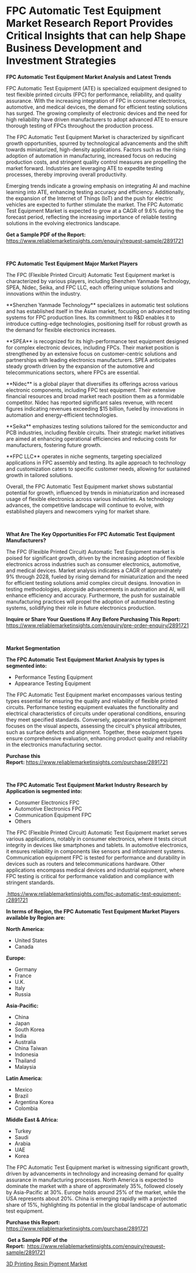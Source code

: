 <p><h1>FPC Automatic Test Equipment Market Research Report Provides Critical Insights that can help Shape Business Development and Investment Strategies</h1></p><p><strong>FPC Automatic Test Equipment Market Analysis and Latest Trends</strong></p>
<p><p>FPC Automatic Test Equipment (ATE) is specialized equipment designed to test flexible printed circuits (FPC) for performance, reliability, and quality assurance. With the increasing integration of FPC in consumer electronics, automotive, and medical devices, the demand for efficient testing solutions has surged. The growing complexity of electronic devices and the need for high reliability have driven manufacturers to adopt advanced ATE to ensure thorough testing of FPCs throughout the production process.</p><p>The FPC Automatic Test Equipment Market is characterized by significant growth opportunities, spurred by technological advancements and the shift towards miniaturized, high-density applications. Factors such as the rising adoption of automation in manufacturing, increased focus on reducing production costs, and stringent quality control measures are propelling the market forward. Industries are leveraging ATE to expedite testing processes, thereby improving overall productivity.</p><p>Emerging trends indicate a growing emphasis on integrating AI and machine learning into ATE, enhancing testing accuracy and efficiency. Additionally, the expansion of the Internet of Things (IoT) and the push for electric vehicles are expected to further stimulate the market. The FPC Automatic Test Equipment Market is expected to grow at a CAGR of 9.6% during the forecast period, reflecting the increasing importance of reliable testing solutions in the evolving electronics landscape.</p></p>
<p><strong>Get a Sample PDF of the Report:&nbsp;</strong> <a href="https://www.reliablemarketinsights.com/enquiry/request-sample/2891721?utm_campaign=3196&utm_medium=2&utm_source=Github&utm_content=ia&utm_term=14032025&utm_id=fpc-automatic-test-equipment">https://www.reliablemarketinsights.com/enquiry/request-sample/2891721</a></p>
<p>&nbsp;</p>
<p><strong>FPC Automatic Test Equipment Major Market Players</strong></p>
<p><p>The FPC (Flexible Printed Circuit) Automatic Test Equipment market is characterized by various players, including Shenzhen Yanmade Technology, SPEA, Nidec, Seika, and FPC LLC, each offering unique solutions and innovations within the industry.</p><p>**Shenzhen Yanmade Technology** specializes in automatic test solutions and has established itself in the Asian market, focusing on advanced testing systems for FPC production lines. Its commitment to R&D enables it to introduce cutting-edge technologies, positioning itself for robust growth as the demand for flexible electronics increases.</p><p>**SPEA** is recognized for its high-performance test equipment designed for complex electronic devices, including FPCs. Their market position is strengthened by an extensive focus on customer-centric solutions and partnerships with leading electronics manufacturers. SPEA anticipates steady growth driven by the expansion of the automotive and telecommunications sectors, where FPCs are essential.</p><p>**Nidec** is a global player that diversifies its offerings across various electronic components, including FPC test equipment. Their extensive financial resources and broad market reach position them as a formidable competitor. Nidec has reported significant sales revenue, with recent figures indicating revenues exceeding $15 billion, fueled by innovations in automation and energy-efficient technologies.</p><p>**Seika** emphasizes testing solutions tailored for the semiconductor and PCB industries, including flexible circuits. Their strategic market initiatives are aimed at enhancing operational efficiencies and reducing costs for manufacturers, fostering future growth.</p><p>**FPC LLC** operates in niche segments, targeting specialized applications in FPC assembly and testing. Its agile approach to technology and customization caters to specific customer needs, allowing for sustained growth in tailored solutions.</p><p>Overall, the FPC Automatic Test Equipment market shows substantial potential for growth, influenced by trends in miniaturization and increased usage of flexible electronics across various industries. As technology advances, the competitive landscape will continue to evolve, with established players and newcomers vying for market share.</p></p>
<p>&nbsp;</p>
<p><strong>What Are The Key Opportunities For FPC Automatic Test Equipment Manufacturers?</strong></p>
<p><p>The FPC (Flexible Printed Circuit) Automatic Test Equipment market is poised for significant growth, driven by the increasing adoption of flexible electronics across industries such as consumer electronics, automotive, and medical devices. Market analysis indicates a CAGR of approximately 9% through 2028, fueled by rising demand for miniaturization and the need for efficient testing solutions amid complex circuit designs. Innovation in testing methodologies, alongside advancements in automation and AI, will enhance efficiency and accuracy. Furthermore, the push for sustainable manufacturing practices will propel the adoption of automated testing systems, solidifying their role in future electronics production.</p></p>
<p><strong>Inquire or Share Your Questions If Any Before Purchasing This Report:</strong> <a href="https://www.reliablemarketinsights.com/enquiry/pre-order-enquiry/2891721?utm_campaign=3196&utm_medium=2&utm_source=Github&utm_content=ia&utm_term=14032025&utm_id=fpc-automatic-test-equipment">https://www.reliablemarketinsights.com/enquiry/pre-order-enquiry/2891721</a></p>
<p>&nbsp;</p>
<p><strong>Market Segmentation</strong></p>
<p><strong>The FPC Automatic Test Equipment Market Analysis by types is segmented into:</strong></p>
<p><ul><li>Performance Testing Equipment</li><li>Appearance Testing Equipment</li></ul></p>
<p><p>The FPC Automatic Test Equipment market encompasses various testing types essential for ensuring the quality and reliability of flexible printed circuits. Performance testing equipment evaluates the functionality and electrical characteristics of circuits under operational conditions, ensuring they meet specified standards. Conversely, appearance testing equipment focuses on the visual aspects, assessing the circuit's physical attributes, such as surface defects and alignment. Together, these equipment types ensure comprehensive evaluation, enhancing product quality and reliability in the electronics manufacturing sector.</p></p>
<p><strong>Purchase this Report:&nbsp;</strong><a href="https://www.reliablemarketinsights.com/purchase/2891721?utm_campaign=3196&utm_medium=2&utm_source=Github&utm_content=ia&utm_term=14032025&utm_id=fpc-automatic-test-equipment">https://www.reliablemarketinsights.com/purchase/2891721</a></p>
<p>&nbsp;</p>
<p><strong>The FPC Automatic Test Equipment Market Industry Research by Application is segmented into:</strong></p>
<p><ul><li>Consumer Electronics FPC</li><li>Automotive Electronics FPC</li><li>Communication Equipment FPC</li><li>Others</li></ul></p>
<p><p>The FPC (Flexible Printed Circuit) Automatic Test Equipment market serves various applications, notably in consumer electronics, where it tests circuit integrity in devices like smartphones and tablets. In automotive electronics, it ensures reliability in components like sensors and infotainment systems. Communication equipment FPC is tested for performance and durability in devices such as routers and telecommunications hardware. Other applications encompass medical devices and industrial equipment, where FPC testing is critical for performance validation and compliance with stringent standards.</p></p>
<p><a href="https://www.reliablemarketinsights.com/fpc-automatic-test-equipment-r2891721?utm_campaign=3196&utm_medium=2&utm_source=Github&utm_content=ia&utm_term=14032025&utm_id=fpc-automatic-test-equipment">&nbsp;https://www.reliablemarketinsights.com/fpc-automatic-test-equipment-r2891721</a></p>
<p><strong>In terms of Region, the FPC Automatic Test Equipment Market Players available by Region are:</strong></p>
<p>
    <p> <strong> North America: </strong>
        <ul>
            <li>United States</li>
            <li>Canada</li>
        </ul>
        </p> 
    <p> <strong> Europe: </strong>
        <ul>
            <li>Germany</li>
            <li>France</li>
            <li>U.K.</li>
            <li>Italy</li>
            <li>Russia</li>
        </ul>
        </p> 
    <p> <strong> Asia-Pacific: </strong>
        <ul>
            <li>China</li>
            <li>Japan</li>
            <li>South Korea</li>
            <li>India</li>
            <li>Australia</li>
            <li>China Taiwan</li>
            <li>Indonesia</li>
            <li>Thailand</li>
            <li>Malaysia</li>
        </ul>
        </p> 
    <p> <strong> Latin America: </strong>
        <ul>
            <li>Mexico</li>
            <li>Brazil</li>
            <li>Argentina Korea</li>
            <li>Colombia</li>
        </ul>
        </p> 
    <p> <strong> Middle East & Africa: </strong>
        <ul>
            <li>Turkey</li>
            <li>Saudi</li>
            <li>Arabia</li>
            <li>UAE</li>
            <li>Korea</li>
        </ul>
    </p>
    </p>
<p><p>The FPC Automatic Test Equipment market is witnessing significant growth, driven by advancements in technology and increasing demand for quality assurance in manufacturing processes. North America is expected to dominate the market with a share of approximately 35%, followed closely by Asia-Pacific at 30%. Europe holds around 25% of the market, while the USA represents about 20%. China is emerging rapidly with a projected share of 15%, highlighting its potential in the global landscape of automatic test equipment.</p></p>
<p><strong>Purchase this Report: </strong><a href="https://www.reliablemarketinsights.com/purchase/2891721?utm_campaign=3196&utm_medium=2&utm_source=Github&utm_content=ia&utm_term=14032025&utm_id=fpc-automatic-test-equipment">https://www.reliablemarketinsights.com/purchase/2891721</a></p>
<p>&nbsp;<strong>Get a Sample PDF of the Report:&nbsp;&nbsp;</strong><a href="https://www.reliablemarketinsights.com/enquiry/request-sample/2891721?utm_campaign=3196&utm_medium=2&utm_source=Github&utm_content=ia&utm_term=14032025&utm_id=fpc-automatic-test-equipment">https://www.reliablemarketinsights.com/enquiry/request-sample/2891721</a></p>
<p><strong></strong></p>
<p><p><a href="https://github.com/geyangvayora/Market-Research-Report-List-1/blob/main/3d-printing-resin-pigment-market.md?utm_campaign=3196&utm_medium=2&utm_source=Github&utm_content=ia&utm_term=14032025&utm_id=fpc-automatic-test-equipment">3D Printing Resin Pigment Market</a></p></p>